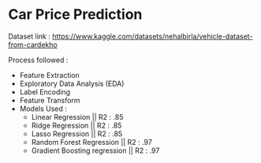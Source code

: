 # Car Price Prediction

Dataset link : https://www.kaggle.com/datasets/nehalbirla/vehicle-dataset-from-cardekho

Process followed :
- Feature Extraction
- Exploratory Data Analysis (EDA)
- Label Encoding
- Feature Transform
- Models Used :
  - Linear Regression || R2 : .85
  - Ridge Regression  || R2 : .85
  - Lasso Regression  || R2 : .85
  - Random Forest Regression  || R2 : .97
  - Gradient Boosting regression  || R2 : .97
